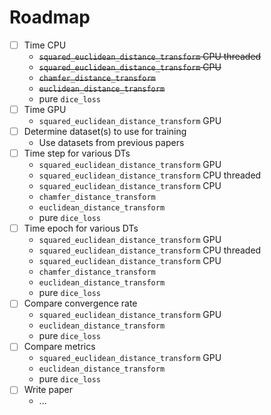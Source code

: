 # Roadmap

- [ ] Time CPU
	* ~~`squared_euclidean_distance_transform` CPU threaded~~
	* ~~`squared_euclidean_distance_transform` CPU~~
	* ~~`chamfer_distance_transform`~~
	* ~~`euclidean_distance_transform`~~
	* pure `dice_loss`
- [ ] Time GPU
	-  `squared_euclidean_distance_transform` GPU
- [ ] Determine dataset(s) to use for training
	* Use datasets from previous papers
- [ ] Time step for various DTs
	* `squared_euclidean_distance_transform` GPU
	* `squared_euclidean_distance_transform` CPU threaded
	* `squared_euclidean_distance_transform` CPU
	* `chamfer_distance_transform`
	* `euclidean_distance_transform`
	* pure `dice_loss`
- [ ] Time epoch for various DTs
	* `squared_euclidean_distance_transform` GPU
	* `squared_euclidean_distance_transform` CPU threaded
	* `squared_euclidean_distance_transform` CPU
	* `chamfer_distance_transform`
	* `euclidean_distance_transform`
	* pure `dice_loss`
- [ ] Compare convergence rate
	* `squared_euclidean_distance_transform` GPU
	* `euclidean_distance_transform`
	* pure `dice_loss`
- [ ] Compare metrics
	* `squared_euclidean_distance_transform` GPU
	* `euclidean_distance_transform`
	* pure `dice_loss`
- [ ] Write paper
  * ...
